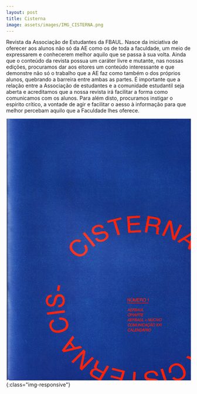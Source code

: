 ```yaml
---
layout: post
title: Cisterna
image: assets/images/IMG_CISTERNA.png
---
```

Revista da Associação de Estudantes da FBAUL. Nasce da iniciativa de oferecer aos alunos não só da AE como os de toda a faculdade, um meio de expressarem e conhecerem melhor aquilo que se passa à sua volta. Ainda que o conteúdo da revista possua um caráter livre e mutante, nas nossas edições, procuramos dar aos eitores um conteúdo interessante e que demonstre não só o trabalho que a AE faz como também o dos próprios alunos, quebrando a barreira entre ambas as partes. É importante que a relação entre a Associação de estudantes e a comunidade estudantil seja aberta e acreditamos que a nossa revista irá facilitar a forma como comunicamos com os alunos. Para além disto, procuramos instigar o espirito crítico, a vontade de agir e facilitar o aesso à informação para que melhor percebam aquilo que a Faculdade lhes oferece.

![IMG_CISTERNA.png](/assets/images/IMG_CISTERNA.png){:class="img-responsive"}